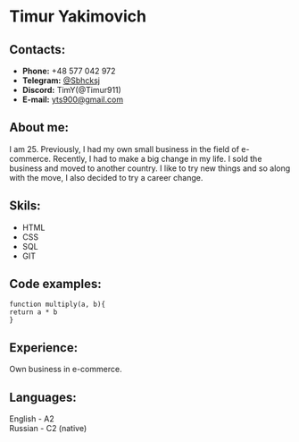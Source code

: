 # Timur Yakimovich
## Contacts:
  * **Phone:** +48 577 042 972
  * **Telegram:** [@Sbhcksj](https://t.me/Sbhcksj)
  * **Discord:** TimY(@Timur911)
  * **E-mail:** yts900@gmail.com
## About me:
  I am 25. Previously, I had my own small business in the field of e-commerce. Recently, I had to make a big change in my life. I sold the business and moved to another country. I like to try new things and so along with the move, I also decided to try a career change.
## Skils:
  * HTML
  * CSS
  * SQL
  * GIT
## Code examples:
  ```
  function multiply(a, b){
  return a * b
  }
  ```
## Experience:
  Own business in e-commerce.
## Languages:
  English - A2  
  Russian - C2 (native)